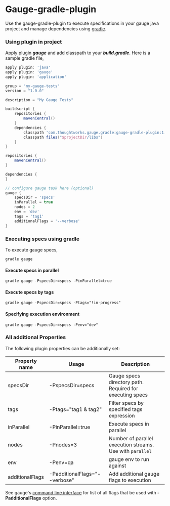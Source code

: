 # Gauge-gradle-plugin

Use the gauge-gradle-plugin to execute specifications in your gauge java project and manage dependencies using [gradle](http://gradle.org//).

### Using plugin in project

Apply plugin ***gauge*** and add classpath to your ***build.gradle***. Here is a sample gradle file,

````groovy
apply plugin: 'java'
apply plugin: 'gauge'
apply plugin: 'application'

group = "my-gauge-tests"
version = "1.0.0"

description = "My Gauge Tests"

buildscript {
    repositories {
        mavenCentral()
    }
    dependencies {
        classpath 'com.thoughtworks.gauge.gradle:gauge-gradle-plugin:1.0.0'
        classpath files("$projectDir/libs")
    }
}

repositories {
    mavenCentral()
}

dependencies {
}

// configure gauge task here (optional)
gauge {
    specsDir = 'specs'
    inParallel = true
    nodes = 2
    env = 'dev'
    tags = 'tag1'
    additionalFlags = '--verbose'
}

````

### Executing specs using gradle
To execute gauge specs,
````
gradle gauge
````

#### Execute specs in parallel
```
gradle gauge -PspecsDir=specs -PinParallel=true
```
#### Execute specs by tags
```
gradle gauge -PspecsDir=specs -Ptags="!in-progress"
```
#### Specifying execution environment
```
gradle gauge -PspecsDir=specs -Penv="dev"
```
### All additional Properties
The following plugin properties can be additionally set:

|Property name|Usage|Description|
|-------------|-----|-----------|
|specsDir| -PspecsDir=specs| Gauge specs directory path. Required for executing specs|
|tags    | -Ptags="tag1 & tag2" |Filter specs by specified tags expression|
|inParallel| -PinParallel=true | Execute specs in parallel|
|nodes    | -Pnodes=3 | Number of parallel execution streams. Use with ```parallel```|
|env      | -Penv=qa  | gauge env to run against  |
|additionalFlags| -PadditionalFlags="--verbose" | Add additional gauge flags to execution|


See gauge's [command line interface](../cli/README.md) for list of all flags that be used with **-PadditionalFlags** option.


